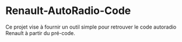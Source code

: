 # Renault-AutoRadio-Code
Ce projet vise à fournir un outil simple pour retrouver le code autoradio Renault à partir du pré-code.
